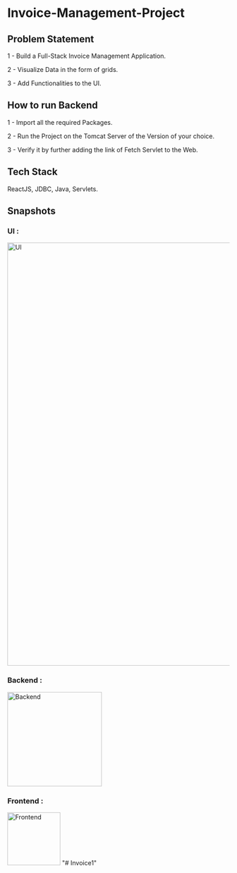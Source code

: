# Invoice-Management-Project

## Problem Statement
1 - Build a Full-Stack Invoice Management Application.

2 - Visualize Data in the form of grids.

3 - Add Functionalities to the UI.

## How to run Backend
1 - Import all the required Packages.

2 - Run the Project on the Tomcat Server of the Version of your choice.

3 - Verify it by further adding the link of Fetch Servlet to the Web.

## Tech Stack
ReactJS, JDBC, Java, Servlets.

## Snapshots

### UI :
<img width="960" alt="UI" src="https://user-images.githubusercontent.com/77075811/163668991-26088de0-9050-477a-874d-0986c91633ea.PNG">



### Backend :
<img width="214" alt="Backend" src="https://user-images.githubusercontent.com/77075811/163669070-d3cfa764-1148-4e1e-b633-cb06f4f802d4.PNG">



### Frontend :
<img width="120" alt="Frontend" src="https://user-images.githubusercontent.com/77075811/163669090-fb873938-05c7-4991-814e-e0154a74a46b.PNG">
"# Invoice1" 
